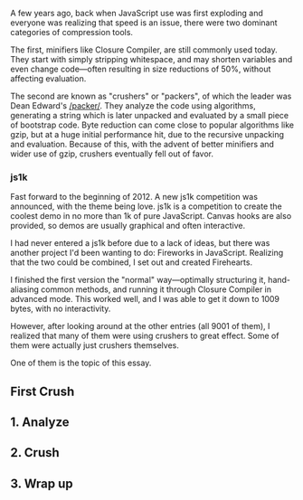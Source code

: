 A few years ago, back when JavaScript use was first exploding and everyone was realizing that speed is an issue, there were two dominant categories of compression tools.

The first, minifiers like Closure Compiler, are still commonly used today. They start with simply stripping whitespace, and may shorten variables and even change code—often resulting in size reductions of 50%, without affecting evaluation.

The second are known as "crushers" or "packers", of which the leader was Dean Edward's [/packer/](http://dean.edwards.name/packer/). They analyze the code using algorithms, generating a string which is later unpacked and evaluated by a small piece of bootstrap code. Byte reduction can come close to popular algorithms like gzip, but at a huge initial performance hit, due to the recursive unpacking and evaluation. Because of this, with the advent of better minifiers and wider use of gzip, crushers eventually fell out of favor.

### js1k

Fast forward to the beginning of 2012. A new js1k competition was announced, with the theme being love. js1k is a competition to create the coolest demo in no more than 1k of pure JavaScript. Canvas hooks are also provided, so demos are usually graphical and often interactive.

I had never entered a js1k before due to a lack of ideas, but there was another project I'd been wanting to do: Fireworks in JavaScript. Realizing that the two could be combined, I set out and created Firehearts.

I finished the first version the "normal" way—optimally structuring it, hand-aliasing common methods, and running it through Closure Compiler in advanced mode. This worked well, and I was able to get it down to 1009 bytes, with no interactivity.

However, after looking around at the other entries (all 9001 of them), I realized that many of them were using crushers to great effect. Some of them were actually just crushers themselves.

One of them is the topic of this essay.

## First Crush



## 1. Analyze

## 2. Crush

## 3. Wrap up